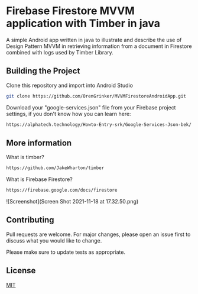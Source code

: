 # Firebase Firestore MVVM application with Timber in java

A simple Android app written in java to illustrate and describe the use of Design Pattern MVVM in retrieving information from a document in Firestore combined with logs used by Timber Library.

## Building the Project

Clone this repository and import into Android Studio

```bash
git clone https://github.com/OrenGrinker/MVVMFirestoreAndroidApp.git
```
Download your "google-services.json" file from your Firebase project settings, if you don't know how you can learn here:
```bash
https://alphatech.technology/Howto-Entry-srk/Google-Services-Json-bek/
```

## More information
What is timber?
```bash
https://github.com/JakeWharton/timber
```
What is Firebase Firestore?
```bash
https://firebase.google.com/docs/firestore
```

![Screenshot](Screen Shot 2021-11-18 at 17.32.50.png)

## Contributing
Pull requests are welcome. For major changes, please open an issue first to discuss what you would like to change.

Please make sure to update tests as appropriate.

## License
[MIT](https://choosealicense.com/licenses/mit/)
